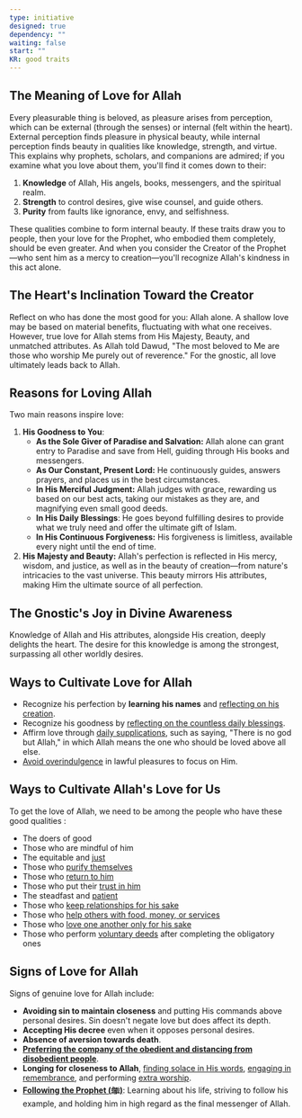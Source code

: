 ```yaml
---
type: initiative
designed: true
dependency: ""
waiting: false
start: ""
KR: good traits
---
```


## The Meaning of Love for Allah

Every pleasurable thing is beloved, as pleasure arises from perception, which can be external (through the senses) or internal (felt within the heart). External perception finds pleasure in physical beauty, while internal perception finds beauty in qualities like knowledge, strength, and virtue. This explains why prophets, scholars, and companions are admired; if you examine what you love about them, you'll find it comes down to their:

1. **Knowledge** of Allah, His angels, books, messengers, and the spiritual realm.
2. **Strength** to control desires, give wise counsel, and guide others.
3. **Purity** from faults like ignorance, envy, and selfishness.

These qualities combine to form internal beauty. If these traits draw you to people, then your love for the Prophet, who embodied them completely, should be even greater. And when you consider the Creator of the Prophet—who sent him as a mercy to creation—you'll recognize Allah's kindness in this act alone.

## The Heart's Inclination Toward the Creator

Reflect on who has done the most good for you: Allah alone. A shallow love may be based on material benefits, fluctuating with what one receives. However, true love for Allah stems from His Majesty, Beauty, and unmatched attributes. As Allah told Dawud, "The most beloved to Me are those who worship Me purely out of reverence." For the gnostic, all love ultimately leads back to Allah.

## Reasons for Loving Allah

Two main reasons inspire love:

1. **His Goodness to You**:
	* **As the Sole Giver of Paradise and Salvation:** Allah alone can grant entry to Paradise and save from Hell, guiding through His books and messengers.
	* **As Our Constant, Present Lord:** He continuously guides, answers prayers, and places us in the best circumstances.
	* **In His Merciful Judgment:** Allah judges with grace, rewarding us based on our best acts, taking our mistakes as they are, and magnifying even small good deeds.
	* **In His Daily Blessings**: He goes beyond fulfilling desires to provide what we truly need and offer the ultimate gift of Islam.
	* **In His Continuous Forgiveness:** His forgiveness is limitless, available every night until the end of time.
2. **His Majesty and Beauty:** Allah's perfection is reflected in His mercy, wisdom, and justice, as well as in the beauty of creation—from nature's intricacies to the vast universe. This beauty mirrors His attributes, making Him the ultimate source of all perfection.

## The Gnostic's Joy in Divine Awareness

Knowledge of Allah and His attributes, alongside His creation, deeply delights the heart. The desire for this knowledge is among the strongest, surpassing all other worldly desires.

## Ways to Cultivate Love for Allah

* Recognize his perfection by **learning his names** and [reflecting on his creation](docs/sideba.r1/Processes/Seclude%20yourself%20and%20contemplate%20the%20creation.md).
* Recognize his goodness by [reflecting on the countless daily blessings](docs/sidebar1/Processes/Gratitude%20journalling.md).
* Affirm love through [daily supplications](docs/sidebar1/Processes/Say%20morning,%20evening%20and%20before%20sleeping%20supplications.md), such as saying, "There is no god but Allah," in which Allah means the one who should be loved above all else.
* [Avoid overindulgence](docs/sidebar1/Processes/Avoid%20indulging%20on%20the%20lawful.md) in lawful pleasures to focus on Him.

## Ways to Cultivate Allah's Love for Us

To get the love of Allah, we need to be among the people who have these good qualities :

* The doers of good
* Those who are mindful of him
* The equitable and [just](docs/sidebar1/Processes/Be%20just%20and%20adapt%20to%20each%20person.md)
* Those who [purify themselves](docs/sidebar1/Processes/Clean%20and%20beautify%20yourself.md)
* Those who [return to him](docs/sidebar1/Initiatives/good-traits/Repentance.md)
* Those who put their [trust in him](docs/sidebar1/Initiatives/good-traits/Reliance.md)
* The steadfast and [patient](docs/sidebar1/Initiatives/good-traits/Patience.md)
* Those who [keep relationships for his sake](docs/sidebar1/Processes/Resolve%20disputes%20and%20avoid%20boycotting.md)
* Those who [help others with food, money, or services](docs/sidebar1/Initiatives/worship/Zakat%20and%20charity%20and%20selflessness.md)
* Those who [love one another only for his sake](docs/sidebar1/Processes/Meet%20special%20friend%20only%20for%20god's%20sake.md)
* Those who perform [voluntary deeds](docs/sidebar1/Processes/Level%20up%20worship.md) after completing the obligatory ones

## Signs of Love for Allah

Signs of genuine love for Allah include:

* **Avoiding sin to maintain closeness** and putting His commands above personal desires. Sin doesn't negate love but does affect its depth.
* **Accepting His decree** even when it opposes personal desires.
* **Absence of aversion towards death**.
* [**Preferring the company of the obedient and distancing from disobedient people**](docs/sidebar1/Processes/Hate%20the%20disobedient%20and%20love%20the%20obedient.md).
* **Longing for closeness to Allah**, [finding solace in His words](docs/sidebar1/Initiatives/worship/Reciting%20the%20quran.md), [engaging in remembrance](docs/sidebar1/Initiatives/worship/Remembrance%20of%20allah.md), and performing [extra worship](docs/sidebar1/Processes/Level%20up%20worship.md).
* [**Following the Prophet (ﷺ)**](docs/sidebar1/Initiatives/worship/Following%20the%20sunnah.md): Learning about his life, striving to follow his example, and holding him in high regard as the final messenger of Allah.
